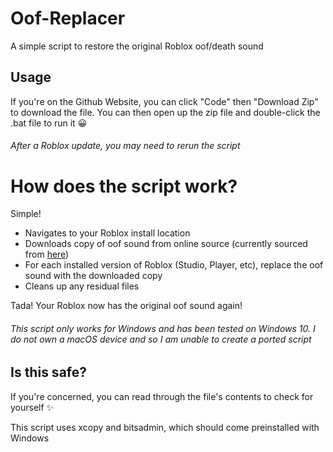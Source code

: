 # Oof-Replacer
A simple script to restore the original Roblox oof/death sound

## Usage
If you're on the Github Website, you can click "Code" then "Download Zip" to download the file. You can then open up the zip file and double-click the .bat file to run it 😀
###### After a Roblox update, you may need to rerun the script

# How does the script work?
Simple!
- Navigates to your Roblox install location
- Downloads copy of oof sound from online source (currently sourced from [here](https://static.wikia.nocookie.net/roblox/images/6/61/Uuhhh.ogg))
- For each installed version of Roblox (Studio, Player, etc), replace the oof sound with the downloaded copy
- Cleans up any residual files

Tada! Your Roblox now has the original oof sound again!

###### This script only works for Windows and has been tested on Windows 10. I do not own a macOS device and so I am unable to create a ported script

## Is this safe?
If you're concerned, you can read through the file's contents to check for yourself ✨

This script uses xcopy and bitsadmin, which should come preinstalled with Windows
